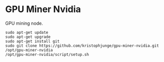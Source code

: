 # GPU Miner Nvidia

GPU mining node.

```
sudo apt-get update
sudo apt-get upgrade
sudo apt-get install git
sudo git clone https://github.com/kristophjunge/gpu-miner-nvidia.git /opt/gpu-miner-nvidia
/opt/gpu-miner-nvidia/script/setup.sh
```
